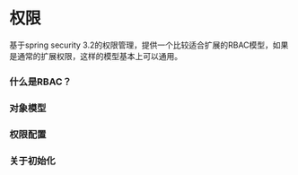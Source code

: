 # 权限

基于spring security 3.2的权限管理，提供一个比较适合扩展的RBAC模型，如果是通常的扩展权限，这样的模型基本上可以通用。

### 什么是RBAC？

### 对象模型

### 权限配置

### 关于初始化

